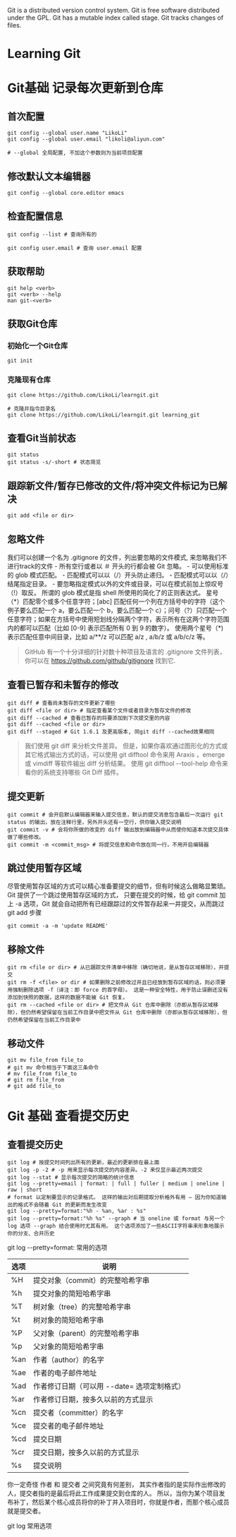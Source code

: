 Git is a distributed version control system.
Git is free software distributed under the GPL.
Git has a mutable index called stage.
Git tracks changes of files.

# Learning Git

# Git基础 记录每次更新到仓库
## 首次配置
```
git config --global user.name "LikoLi"
git config --global user.email "likoli@aliyun.com"

# --global 全局配置, 不加这个参数则为当前项目配置
```

## 修改默认文本编辑器
```
git config --global core.editor emacs
```

## 检查配置信息
```
git config --list # 查询所有的

git config user.email # 查询 user.email 配置
```

## 获取帮助
```
git help <verb>
git <verb> --help
man git-<verb>
```

## 获取Git仓库
### 初始化一个Git仓库
```
git init
```

### 克隆现有仓库
```
git clone https://github.com/LikoLi/learngit.git

# 克隆并指令目录名
git clone https://github.com/LikoLi/learngit.git learning_git
```

## 查看Git当前状态
```
git status
git status -s/-short # 状态简览
```

## 跟踪新文件/暂存已修改的文件/将冲突文件标记为已解决
```
git add <file or dir>
```

## 忽略文件
我们可以创建一个名为 .gitignore 的文件，列出要忽略的文件模式, 来忽略我们不进行track的文件
    - 所有空行或者以 ＃ 开头的行都会被 Git 忽略。
    - 可以使用标准的 glob 模式匹配。
    - 匹配模式可以以（/）开头防止递归。
    - 匹配模式可以以（/）结尾指定目录。
    - 要忽略指定模式以外的文件或目录，可以在模式前加上惊叹号（!）取反。
所谓的 glob 模式是指 shell 所使用的简化了的正则表达式。 星号（\*）匹配零个或多个任意字符；[abc] 匹配任何一个列在方括号中的字符（这个例子要么匹配一个 a，要么匹配一个 b，要么匹配一个 c）；问号（?）只匹配一个任意字符；如果在方括号中使用短划线分隔两个字符，表示所有在这两个字符范围内的都可以匹配（比如 [0-9] 表示匹配所有 0 到 9 的数字）。 使用两个星号（\*) 表示匹配任意中间目录，比如 a/\*\*/z 可以匹配 a/z , a/b/z 或 a/b/c/z 等。

> GitHub 有一个十分详细的针对数十种项目及语言的 .gitignore 文件列表，你可以在 https://github.com/github/gitignore 找到它.

## 查看已暂存和未暂存的修改
```
git diff # 查看尚未暂存的文件更新了哪些
git diff <file or dir> # 指定查看某个文件或者目录为暂存文件的修改
git diff --cached # 查看已暂存的将要添加到下次提交里的内容
git diff --cached <file or dir> 
git diff --staged # Git 1.6.1 及更高版本, 同git diff --cached效果相同
```
> 我们使用 git diff 来分析文件差异。 但是，如果你喜欢通过图形化的方式或其它格式输出方式的话，可以使用 git difftool 命令来用 Araxis ，emerge 或 vimdiff 等软件输出 diff 分析结果。 使用 git difftool --tool-help 命令来看你的系统支持哪些 Git Diff 插件。

## 提交更新
```
git commit # 会开启默认编辑器来输入提交信息，默认的提交消息包含最后一次运行 git status 的输出，放在注释行里，另外开头还有一空行，供你输入提交说明
git commit -v # 会将你所做的改变的 diff 输出放到编辑器中从而使你知道本次提交具体做了哪些修改。
git commit -m <commit_msg> # 将提交信息和命令放在同一行，不用开启编辑器
```

## 跳过使用暂存区域
尽管使用暂存区域的方式可以精心准备要提交的细节，但有时候这么做略显繁琐。 Git 提供了一个跳过使用暂存区域的方式， 只要在提交的时候，给 git commit 加上 -a 选项，Git 就会自动把所有已经跟踪过的文件暂存起来一并提交，从而跳过 git add 步骤
```
git commit -a -m 'update README'
```

## 移除文件
```
git rm <file or dir> # 从已跟踪文件清单中移除（确切地说，是从暂存区域移除），并提交
git rm -f <file> or dir # 如果删除之前修改过并且已经放到暂存区域的话，则必须要用强制删除选项 -f（译注：即 force 的首字母）。 这是一种安全特性，用于防止误删还没有添加到快照的数据，这样的数据不能被 Git 恢复。
git rm --cached <file or dir> # 把文件从 Git 仓库中删除（亦即从暂存区域移除），但仍然希望保留在当前工作目录中把文件从 Git 仓库中删除（亦即从暂存区域移除），但仍然希望保留在当前工作目录中
```

## 移动文件
```
git mv file_from file_to
# git mv 命令相当于下面这三条命令
# mv file_from file_to
# git rm file_from
# git add file_to

```

# Git 基础 查看提交历史
## 查看提交历史
```
git log # 按提交时间列出所有的更新，最近的更新排在最上面
git log -p -2 # -p 用来显示每次提交的内容差异。-2 来仅显示最近两次提交
git log --stat # 显示每次提交的简略的统计信息
git log --pretty=email | format: | full | fuller | medium | oneline | raw | short
# format 以定制要显示的记录格式。 这样的输出对后期提取分析格外有用 — 因为你知道输出的格式不会随着 Git 的更新而发生改变
git log --pretty=format:"%h - %an, %ar : %s"
git log --pretty=format:"%h %s" --graph # 当 oneline 或 format 与另一个 log 选项 --graph 结合使用时尤其有用。 这个选项添加了一些ASCII字符串来形象地展示你的分支、合并历史
```

git log --pretty=format: 常用的选项

| 选项 | 说明 |
|---|---|
| %H | 提交对象（commit）的完整哈希字串 |
| %h | 提交对象的简短哈希字串 |
| %T | 树对象（tree）的完整哈希字串 |
| %t | 树对象的简短哈希字串 | 
| %P | 父对象（parent）的完整哈希字串 |
| %p | 父对象的简短哈希字串 | 
| %an | 作者（author）的名字 |
| %ae | 作者的电子邮件地址 | 
| %ad | 作者修订日期（可以用 --date= 选项定制格式） |
| %ar | 作者修订日期，按多久以前的方式显示 |
| %cn | 提交者（committer）的名字 |
| %ce | 提交者的电子邮件地址 | 
| %cd | 提交日期 |
| %cr | 提交日期，按多久以前的方式显示 |
| %s | 提交说明 |

你一定奇怪 作者 和 提交者 之间究竟有何差别， 其实作者指的是实际作出修改的人，提交者指的是最后将此工作成果提交到仓库的人。 所以，当你为某个项目发布补丁，然后某个核心成员将你的补丁并入项目时，你就是作者，而那个核心成员就是提交者。

git log 常用选项
